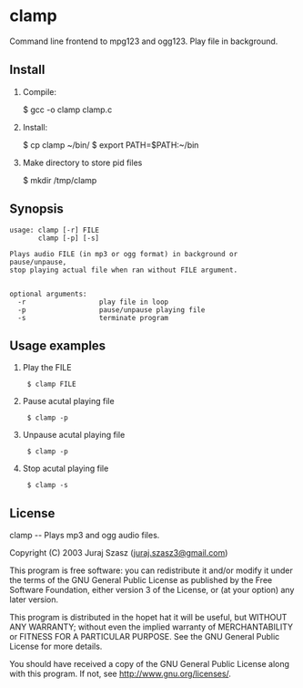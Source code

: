 # clamp

Command line frontend to mpg123 and ogg123. Play file in background.

## Install

1. Compile: 

	$ gcc -o clamp clamp.c

2. Install:

	$ cp clamp ~/bin/
	$ export PATH=$PATH:~/bin

3. Make directory to store pid files

	$ mkdir /tmp/clamp

## Synopsis

```
usage: clamp [-r] FILE
       clamp [-p] [-s] 

Plays audio FILE (in mp3 or ogg format) in background or pause/unpause,
stop playing actual file when ran without FILE argument.


optional arguments:
  -r                  play file in loop
  -p                  pause/unpause playing file
  -s                  terminate program
```


## Usage examples

1. Play the FILE

        $ clamp FILE

2. Pause acutal playing file

        $ clamp -p

3. Unpause acutal playing file

        $ clamp -p

4. Stop acutal playing file

        $ clamp -s

## License

clamp -- Plays mp3 and ogg audio files.

Copyright (C) 2003  Juraj Szasz (<juraj.szasz3@gmail.com>)

This program is free software: you can redistribute it and/or modify it under
the terms of the GNU General Public License as published by the Free Software
Foundation, either version 3 of the License, or (at your option) any later
version.

This program is distributed in the hopet hat it will be useful, but WITHOUT ANY
WARRANTY; without even the implied warranty of MERCHANTABILITY or FITNESS FOR A
PARTICULAR PURPOSE.  See the GNU General Public License for more details.

You should have received a copy of the GNU General Public License along with
this program.  If not, see <http://www.gnu.org/licenses/>.
